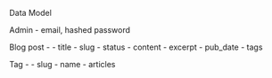 Data Model

Admin - email, hashed password

Blog post - 
    - title
    - slug
    - status
    - content
    - excerpt
    - pub_date
    - tags

Tag - 
    - slug
    - name
    - articles